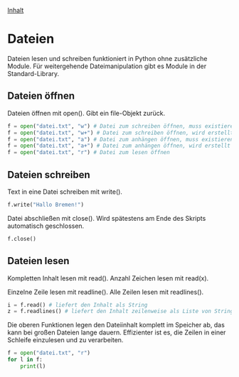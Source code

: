 [Inhalt](../agenda.md)

# Dateien

Dateien lesen und schreiben funktioniert in Python ohne zusätzliche Module. 
Für weitergehende Dateimanipulation gibt es Module in der Standard-Library.

## Dateien öffnen

Dateien öffnen mit open(). Gibt ein file-Objekt zurück.

```python
f = open("datei.txt", "w") # Datei zum schreiben öffnen, muss existieren
f = open("datei.txt", "w+") # Datei zum schreiben öffnen, wird erstellt
f = open("datei.txt", "a") # Datei zum anhängen öffnen, muss existieren
f = open("datei.txt", "a+") # Datei zum anhängen öffnen, wird erstellt
f = open("datei.txt", "r") # Datei zum lesen öffnen
```

## Dateien schreiben

Text in eine Datei schreiben mit write().

```python
f.write("Hallo Bremen!")
```

Datei abschließen mit close(). Wird spätestens am Ende des Skripts automatisch geschlossen.

```python
f.close()
```

## Dateien lesen

Kompletten Inhalt lesen mit read(). Anzahl Zeichen lesen mit read(x).

Einzelne Zeile lesen mit readline(). Alle Zeilen lesen mit readlines().

```python
i = f.read() # liefert den Inhalt als String
z = f.readlines() # liefert den Inhalt zeilenweise als Liste von Strings
```

Die oberen Funktionen legen den Dateiinhalt komplett im Speicher ab, das kann bei großen Dateien lange dauern.
Effizienter ist es, die Zeilen in einer Schleife einzulesen und zu verarbeiten.

```python
f = open("datei.txt", "r")
for l in f:
    print(l)
```
